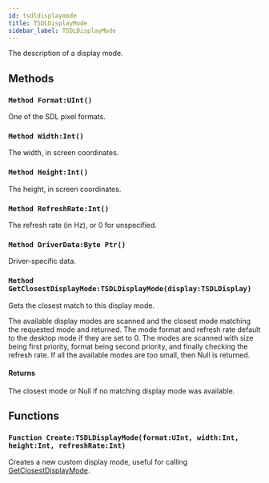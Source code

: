 ```yaml
---
id: tsdldisplaymode
title: TSDLDisplayMode
sidebar_label: TSDLDisplayMode
---
```


The description of a display mode.


## Methods

### `Method Format:UInt()`

One of the SDL pixel formats.


### `Method Width:Int()`

The width, in screen coordinates.


### `Method Height:Int()`

The height, in screen coordinates.


### `Method RefreshRate:Int()`

The refresh rate (in Hz), or 0 for unspecified.


### `Method DriverData:Byte Ptr()`

Driver-specific data.


### `Method GetClosestDisplayMode:TSDLDisplayMode(display:TSDLDisplay)`

Gets the closest match to this display mode.

The available display modes are scanned and the closest mode matching the requested mode and returned.
The mode format and refresh rate default to the desktop mode if they are set to 0.
The modes are scanned with size being first priority, format being second priority, and finally checking the refresh rate.
If all the available modes are too small, then Null is returned.


#### Returns
The closest mode or Null if no matching display mode was available.



## Functions

### `Function Create:TSDLDisplayMode(format:UInt, width:Int, height:Int, refreshRate:Int)`

Creates a new custom display mode, useful for calling [GetClosestDisplayMode](../../../sdl/sdl.sdlvideo/tsdldisplaymode/#method-getclosestdisplaymode-tsdldisplaymode-display-tsdldisplay).


